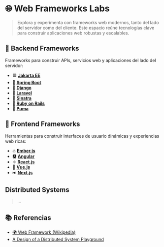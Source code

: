 # 🌐 Web Frameworks Labs

> Explora y experimenta con frameworks web modernos, tanto del lado del servidor como del cliente. Este espacio reúne tecnologías clave para construir aplicaciones web robustas y escalables.
> 
## 🧱 Backend Frameworks

Frameworks para construir APIs, servicios web y aplicaciones del lado del servidor:

* 🟦 [**Jakarta EE**](https://www.notion.so/Java-EE-Jakarta-EE-161c0f5171ec80fbaedae02728d10c9a?source=copy_link)
* 🌱 [**Spring Boot**](https://www.notion.so/Spring-Boot-6d62587cf82d476787d8faba8f292614?source=copy_link)
* 🐍 [**Django**](https://righteous-guardian-68f.notion.site/Django-f30932cc6f2a462b876d66f06bd8ec3e?source=copy_link)
* 🐘 [**Laravel**](https://righteous-guardian-68f.notion.site/Laravel-fe58055553ba4bb994817efc00a400a6?source=copy_link)
* 🦄 [**Sinatra**](https://righteous-guardian-68f.notion.site/Sinatra-3f67dfd6dd5546ff9aed848a2fae9c49?source=copy_link)
* 💎 [**Ruby on Rails**](https://righteous-guardian-68f.notion.site/Ruby-on-Rails-0921dec21f18412db061025972107bfc?source=copy_link)
* 🚀 [**Puma**](https://righteous-guardian-68f.notion.site/Puma-baf2d803cdc04cc888eb9e903a0dddba?source=copy_link)

## 🎨 Frontend Frameworks

Herramientas para construir interfaces de usuario dinámicas y experiencias web ricas:

* 🔥 [**Ember.js**](#)
* 🅰️ [**Angular**](https://righteous-guardian-68f.notion.site/Angular-2-0-24bf6b51369c4541abc4e82a0eb21096?source=copy_link)
* ⚛️ [**React.js**](https://righteous-guardian-68f.notion.site/React-JS-ea1869a6a42f4fc8bd021bd70291cf46?source=copy_link)
* 🍃 [**Vue.js**](https://righteous-guardian-68f.notion.site/Vue-ab4d62078e6a42de9fe8d43a56f4303b?source=copy_link)
* ⏭️ [**Next.js**](https://righteous-guardian-68f.notion.site/NextJS-d2bd131d5f5846839bfd5df5ae4ba703?source=copy_link)

## Distributed Systems

> ...

## 📚 Referencias

* [🌍 Web Framework (Wikipedia)](https://en.wikipedia.org/wiki/Web_framework)
* [A Design of a Distributed System Playground](https://windy-parent-de9.notion.site/A-Design-of-a-Distributed-System-Playground-162d38c7497c802882d6c55914c85450?pvs=4)

